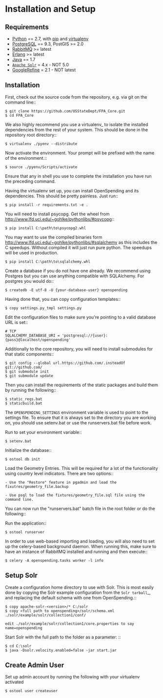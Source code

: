 Installation and Setup
======================


Requirements
------------

* [Python](http://www.python.org/) == 2.7, with [pip](http://pypi.python.org/pypi/pip) and [virtualenv](http://pypi.python.org/pypi/virtualenv)  
* [PostgreSQL](http://www.postgres.org/) == 9.3, PostGIS >= 2.0
* [RabbitMQ](http://www.rabbitmq.com/) >= latest
* [Erlang](http://www.erlang.org/download.html) >= latest
* [Java](http://www.oracle.com/technetwork/java/javase/downloads/index.html) == 1.7
* [`Apache Solr`](http://lucene.apache.org/solr/) = 4.x - NOT 5.0
* [GoogleRefine](https://code.google.com/p/google-refine/downloads/list?can=1) = 2.1 - NOT latest


Installation
------------

First, check out the source code from the repository, e.g. via git on 
the command line::

    $ git clone https://github.com/USStateDept/FPA_Core.git
    $ cd FPA_Core

We also highly recommend you use a virtualenv_ to isolate the installed 
dependencies from the rest of your system.  This should be done in the repository root directory::

    $ virtualenv ./pyenv --distribute

Now activate the environment. Your prompt will be prefixed with the name of
the environment.::

    $ source ./pyenv/Scripts/activate

Ensure that any in shell you use to complete the installation you have run the 
preceding command.

Having the virtualenv set up, you can install OpenSpending and its dependencies.
This should be pretty painless. Just run::

    $ pip install -r requirements.txt -e .


You will need to install psycopg.  Get the wheel from 
http://www.lfd.uci.edu/~gohlke/pythonlibs/#psycopg::

    $ pip install C:\path\to\psycopg2.whl

You may want to use the compiled binaries form http://www.lfd.uci.edu/~gohlke/pythonlibs/#sqlalchemy
as this includes the C speedups.  Without compiled it will just run pure python.  The speedups will be used in production.

    $ pip install C:\path\to\sqlalchemy.whl

Create a database if you do not have one already. We recommend using Postgres
but you can use anything compatible with SQLAlchemy. For postgres you would do::

    $ createdb -E utf-8 -U {your-database-user} openspending

Having done that, you can copy configuration templates::

    $ copy settings.py_tmpl settings.py

Edit the configuration files to make sure you're pointing to a valid database 
URL is set::

    # TCP
    SQLALCHEMY_DATABASE_URI = 'postgresql://{user}:{pass}@localhost/openspending'


Additionally to the core repository, you will need to install submodules for that static components::
    
    $ git config --global url.https://github.com/.insteadOf git://github.com/
    $ git submodule init
    $ git submodule update

Then you can install the requirements of the static packages and build them by running the following::

    $ static_reqs.bat
    $ staticbuild.bat


The ```OPENSPENDING_SETTINGS``` environment variable is used to point to the 
settings file.  To ensure that it is always set to the directory you are working
on, you should use setenv.bat or use the runservers.bat file before work.

Run to set your environment variable::

    $ setenv.bat

Initialize the database::

    $ ostool db init


Load the Geometry Entries.  This will be required for a lot of the functionality
using country level indicators.  There are two options::

    - Use the "Restore" feature in pgadmin and load the fixutres/geometry_file.backup

    - Use psql to load the fixtures/geometry_file.sql file using the command line.
    


You can now run the "runservers.bat" batch file in the root folder or do the following::


Run the application::

    $ ostool runserver

In order to use web-based importing and loading, you will also need to set up
the celery-based background daemon. When running this, make sure to have an
instance of RabbitMQ installed and running and then execute::

    $ celery -A openspending.tasks worker -l info


Setup Solr
----------

Create a configuration home directory to use with Solr. This is most easily 
done by copying the Solr example configuration from the `Solr tarball`_, and 
replacing the default schema with one from OpenSpending.::

    $ copy apache-solr-<version>/* C:/solr
    $ copy <full path to openspending>/solr/schema.xml ./solr/example/solr/collection1/conf/
    
    edit ./solr/example/solr/collection1/core.properties to say name=openspending

Start Solr with the full path to the folder as a parameter: ::

    $ cd C:\solr
    $ java -Dsolr.velocity.enabled=false -jar start.jar


Create Admin User
----------

Set up admin account by running the following with your virtualenv activated

    $ ostool user createuser

